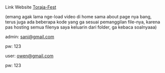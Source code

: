 Link Website [Toraja-Fest](http://torajafest.wuaze.com/)

(emang agak lama nge-load video di home sama about page nya bang, terus juga ada beberapa kode yang ga sesuai pemanggilan file-nya, karena pas hosting semua filenya saya keluarin dari folder, ga kebaca soalnyaaa)

admin: sani@gmail.com

pw: 123

user: owen@gmail.com

pw: 123
